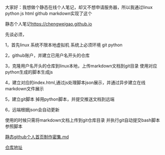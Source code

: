 大家好：我想做个静态在线个人笔记，却又不想申请服务器，所以我通过linux python js html  github markdown实现了这个

静态个人笔记<a href="https://chengweigao.github.io">https://chengweigao.github.io</a>

先谈必须，

1，首先linux 系统不限本地虚拟机 系统上必须环境  git  python

2，github账户，并建立已用户名开头的仓库

3，克隆用户名开头的仓库到linux本地，上传markdown文档到git目录   使用对应python生成的脚本生成js

4，建立对应的index.html,通过js处理脚本json展示，并通过异步建立在线markdown文件展示

5，建立git脚本  掉用python脚本，并提交推送文档到远端

6，远端根据json会自动更新



使用的时候只需将markdown文档上传到git仓库目录   并执行git自动提交bash脚本
参照脚本

<a href="https://chengweigao.github.io/我的文章/静态github个人首页制作密集.md">静态github个人首页制作密集.md</a>

<a href="https://github.com/chengweigao/chengweigao.github.com">仓库地址</a>